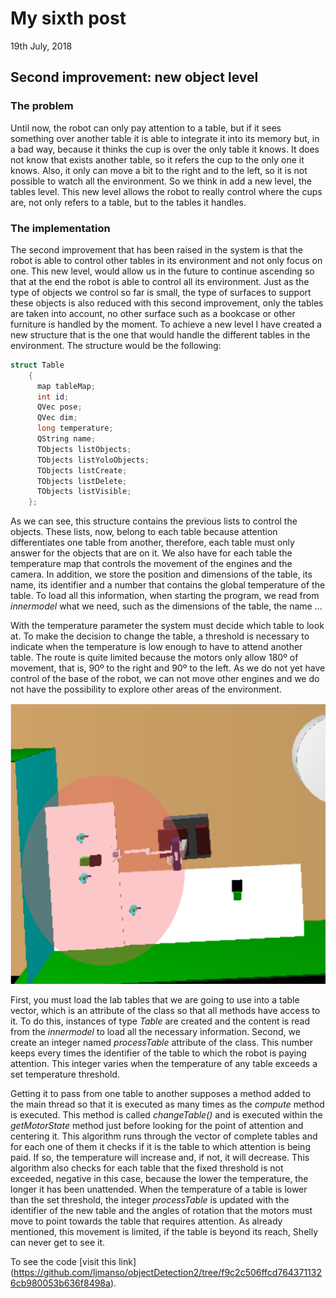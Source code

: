 # My sixth post
19th July, 2018

## Second improvement: new object level
### The problem
Until now, the robot can only pay attention to a table, but if it sees something over another table it is able to integrate it into its memory but, in a bad way, because it thinks the cup is over the only table it knows. It does not know that exists another table, so it refers the cup to the only one it knows. Also, it only can move a bit to the right and to the left, so it is not possible to watch all the environment. So we think in add a new level, the tables level. This new level allows the robot to really control where the cups are, not only refers to a table, but to the tables it handles.
### The implementation
The second improvement that has been raised in the system is that the robot is able to control other tables in its environment and not only focus on one. This new level, would allow us in the future to continue ascending so that at the end the robot is able to control all its environment. Just as the type of objects we control so far is small, the type of surfaces to support these objects is also reduced with this second improvement, only the tables are taken into account, no other surface such as a bookcase or other furniture is handled by the moment.
To achieve a new level I have created a new structure that is the one that would handle the different tables in the environment. The structure would be the following:
```C++
struct Table
    {
      map tableMap;
      int id;
      QVec pose;
      QVec dim;
      long temperature;
      QString name;
      TObjects listObjects;
      TObjects listYoloObjects;
      TObjects listCreate;
      TObjects listDelete;
      TObjects listVisible;
    };
```
As we can see, this structure contains the previous lists to control the objects. These lists, now, belong to each table because attention differentiates one table from another, therefore, each table must only answer for the objects that are on it. We also have for each table the temperature map that controls the movement of the engines and the camera. In addition, we store the position and dimensions of the table, its name, its identifier and a number that contains the global temperature of the table. To load all this information, when starting the program, we read from *innermodel* what we need, such as the dimensions of the table, the name ...

With the temperature parameter the system must decide which table to look at. To make the decision to change the table, a threshold is necessary to indicate when the temperature is low enough to have to attend another table. The route is quite limited because the motors only allow 180º of movement, that is, 90º to the right and 90º to the left. As we do not yet have control of the base of the robot, we can not move other engines and we do not have the possibility to explore other areas of the environment.

![Environment that can see.](images/area_to_see.png)

First, you must load the lab tables that we are going to use into a table vector, which is an attribute of the class so that all methods have access to it. To do this, instances of type *Table* are created and the content is read from the *innermodel* to load all the necessary information.
Second, we create an integer named *processTable* attribute of the class. This number keeps every times the identifier of the table to which the robot is paying attention. This integer varies when the temperature of any table exceeds a set temperature threshold.

Getting it to pass from one table to another supposes a method added to the main thread so that it is executed as many times as the *compute* method is executed. This method is called *changeTable()* and is executed within the *getMotorState* method just before looking for the point of attention and centering it. This algorithm runs through the vector of complete tables and for each one of them it checks if it is the table to which attention is being paid. If so, the temperature will increase and, if not, it will decrease. This algorithm also checks for each table that the fixed threshold is not exceeded, negative in this case, because the lower the temperature, the longer it has been unattended. When the temperature of a table is lower than the set threshold, the integer *processTable* is updated with the identifier of the new table and the angles of rotation that the motors must move to point towards the table that requires attention. As already mentioned, this movement is limited, if the table is beyond its reach, Shelly can never get to see it.

To see the code [visit this link] (https://github.com/ljmanso/objectDetection2/tree/f9c2c506ffcd7643711326cb980053b636f8498a).
